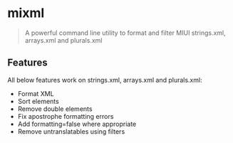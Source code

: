 # mixml

> A powerful command line utility to format and filter MIUI strings.xml, arrays.xml and plurals.xml

## Features

All below features work on strings.xml, arrays.xml and plurals.xml:
* Format XML
* Sort elements
* Remove double elements
* Fix apostrophe formatting errors
* Add formatting=false where appropriate
* Remove untranslatables using filters 
